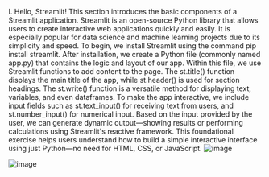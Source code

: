 I. Hello, Streamlit! This section introduces the basic components of a Streamlit application. Streamlit is an open-source Python library that allows users to create interactive web applications quickly and easily. It is especially popular for data science and machine learning projects due to its simplicity and speed. To begin, we install Streamlit using the command pip install streamlit. After installation, we create a Python file (commonly named app.py) that contains the logic and layout of our app. Within this file, we use Streamlit functions to add content to the page. The st.title() function displays the main title of the app, while st.header() is used for section headings. The st.write() function is a versatile method for displaying text, variables, and even dataframes. To make the app interactive, we include input fields such as st.text_input() for receiving text from users, and st.number_input() for numerical input. Based on the input provided by the user, we can generate dynamic output—showing results or performing calculations using Streamlit's reactive framework. This foundational exercise helps users understand how to build a simple interactive interface using just Python—no need for HTML, CSS, or JavaScript.
![image](https://github.com/user-attachments/assets/4e17f908-0fa6-4f2d-b9d0-ce19405c69d9)

![image](https://github.com/user-attachments/assets/9b1cdaf4-8742-48b0-bdcc-dbe77b7731e9)
